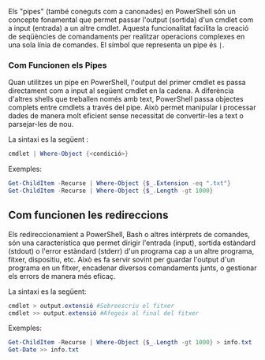 Els "pipes" (també coneguts com a canonades) en PowerShell són un concepte fonamental que permet passar l'output (sortida) d'un cmdlet com a input (entrada) a un altre cmdlet. Aquesta funcionalitat facilita la creació de seqüències de comandaments per realitzar operacions complexes en una sola línia de comandes. El símbol que representa un pipe és `|`.

### Com Funcionen els Pipes

Quan utilitzes un pipe en PowerShell, l'output del primer cmdlet es passa directament com a input al següent cmdlet en la cadena. A diferència d'altres shells que treballen només amb text, PowerShell passa objectes complets entre cmdlets a través del pipe. Això permet manipular i processar dades de manera molt eficient sense necessitat de convertir-les a text o parsejar-les de nou.

La sintaxi es la següent :
``` powershell
cmdlet | Where-Object {<condició>}
```

Exemples:

``` powershell
Get-ChildItem -Recurse | Where-Object {$_.Extension -eq ".txt"}
Get-ChildItem -Recurse | Where-Object {$_.Length -gt 1000}
```
## Com funcionen les redireccions

Els redireccionamient a PowerShell, Bash o altres intèrprets de comandes, són una característica que permet dirigir l'entrada (input), sortida estàndard (stdout) o l'error estàndard (stderr) d'un programa cap a un altre programa, fitxer, dispositiu, etc. Això es fa servir sovint per guardar l'output d'un programa en un fitxer, encadenar diversos comandaments junts, o gestionar els errors de manera més eficaç.

La sintaxi es la següent: 
``` powershell
cmdlet > output.extensió #Sobreescriu el fitxer
cmdlet >> output.extensió #Afegeix al final del fitxer
```

Exemples: 

``` powershell
Get-ChildItem -Recurse | Where-Object {$_.Length -gt 1000} > info.txt
Get-Date >> info.txt
```
